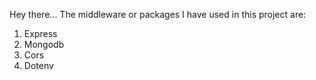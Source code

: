 Hey there...
The middleware or packages I have used in this project are:

1. Express
2. Mongodb
3. Cors
4. Dotenv
